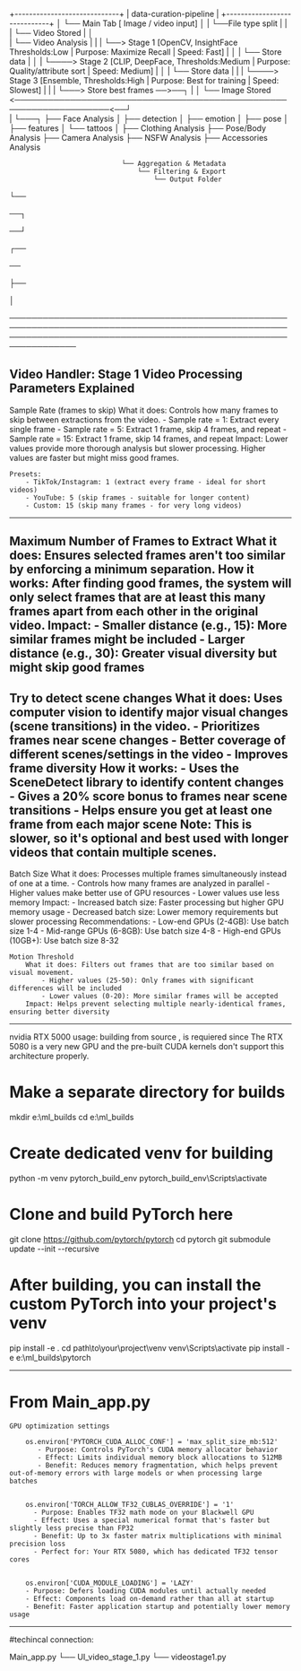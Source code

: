 +-----------------------------+
|   data-curation-pipeline    |
+-----------------------------+
    │
    └── Main Tab [ Image / video input]
                │
                |
                └──File type split
                    |    |
                    |    └── Video Stored
                    |         │                                                                                                                   
                    |         └── Video Analysis
                    |               |
                    |               └──> Stage 1 [OpenCV, InsightFace Thresholds:Low | Purpose: Maximize Recall | Speed: Fast]
                    |                       │
                    |                       └── Store data
                    |                               │
                    |                               └────> Stage 2 [CLIP, DeepFace, Thresholds:Medium | Purpose: Quality/attribute sort | Speed: Medium]
                    |                                        │
                    |                                        └── Store data
                    |                                               |
                    |                                               └────> Stage 3 [Ensemble, Thresholds:High | Purpose: Best for training | Speed: Slowest]
                    |                                                           |
                    |                                                           └───> Store best frames ──>──┐
                    |                                                                                        │
                    └── Image Stored  <───────────────────────────────────────────────────────────────────<──┘                     
                            |
                            └───┐
                                ├── Face Analysis
                                │   ├── detection
                                │   ├── emotion
                                │   ├── pose
                                │   ├── features
                                │   └── tattoos
                                │
                                ├── Clothing Analysis
                                ├── Pose/Body Analysis
                                ├── Camera Analysis
                                ├── NSFW Analysis
                                ├── Accessories Analysis


                                

                                └── Aggregation & Metadata
                                    └── Filtering & Export
                                        └── Output Folder




└──

──┐

──┘

┌──


──

├──


│

──────────────────────────────────────────────────────────────────────────────────────────────────────────────────────────────────────────────────────────────────


Video Handler:
    Stage 1
        Video Processing Parameters Explained
--------------------------------------------------------------------------------------------------------------------------------------------------------------------

Sample Rate (frames to skip)
    What it does: Controls how many frames to skip between extractions from the video.
        - Sample rate = 1: Extract every single frame
        - Sample rate = 5: Extract 1 frame, skip 4 frames, and repeat
        - Sample rate = 15: Extract 1 frame, skip 14 frames, and repeat
    Impact: Lower values provide more thorough analysis but slower processing. Higher values are faster but might miss good frames.


    Presets:
        - TikTok/Instagram: 1 (extract every frame - ideal for short videos)
        - YouTube: 5 (skip frames - suitable for longer content)
        - Custom: 15 (skip many frames - for very long videos)
--------------------------------------------------------------------------------------------------------------------------------------------------------------------

Maximum Number of Frames to Extract
    What it does: Ensures selected frames aren't too similar by enforcing a minimum separation.
        How it works: After finding good frames, the system will only select frames that are at least this many frames apart from each other in the original video.
    Impact:
        - Smaller distance (e.g., 15): More similar frames might be included
        - Larger distance (e.g., 30): Greater visual diversity but might skip good frames
--------------------------------------------------------------------------------------------------------------------------------------------------------------------

Try to detect scene changes
    What it does: Uses computer vision to identify major visual changes (scene transitions) in the video.
        - Prioritizes frames near scene changes
        - Better coverage of different scenes/settings in the video
        - Improves frame diversity
    How it works:
        - Uses the SceneDetect library to identify content changes
        - Gives a 20% score bonus to frames near scene transitions
        - Helps ensure you get at least one frame from each major scene
Note: This is slower, so it's optional and best used with longer videos that contain multiple scenes.
--------------------------------------------------------------------------------------------------------------------------------------------------------------------

Batch Size
    What it does: Processes multiple frames simultaneously instead of one at a time.
        - Controls how many frames are analyzed in parallel
        - Higher values make better use of GPU resources
        - Lower values use less memory
    Impact:
        - Increased batch size: Faster processing but higher GPU memory usage
        - Decreased batch size: Lower memory requirements but slower processing
    Recommendations:
        - Low-end GPUs (2-4GB): Use batch size 1-4
        - Mid-range GPUs (6-8GB): Use batch size 4-8
        - High-end GPUs (10GB+): Use batch size 8-32

    Motion Threshold
        What it does: Filters out frames that are too similar based on visual movement.
            - Higher values (25-50): Only frames with significant differences will be included
            - Lower values (0-20): More similar frames will be accepted
        Impact: Helps prevent selecting multiple nearly-identical frames, ensuring better diversity
--------------------------------------------------------------------------------------------------------------------------------------------------------------------


nvidia RTX 5000 usage:
    building from source , is requiered since  The RTX 5080 is a very new GPU and the pre-built CUDA kernels don't support this architecture properly.

# Make a separate directory for builds
mkdir e:\ml_builds
cd e:\ml_builds

# Create dedicated venv for building
python -m venv pytorch_build_env
pytorch_build_env\Scripts\activate

# Clone and build PyTorch here
git clone https://github.com/pytorch/pytorch
cd pytorch
git submodule update --init --recursive

# After building, you can install the custom PyTorch into your project's venv
pip install -e .
cd path\to\your\project\venv
venv\Scripts\activate
pip install -e e:\ml_builds\pytorch


--------------------------------------------------------------------------------------------------------------------------------------------------------------------
# From Main_app.py

    GPU optimization settings

        os.environ['PYTORCH_CUDA_ALLOC_CONF'] = 'max_split_size_mb:512'
           - Purpose: Controls PyTorch's CUDA memory allocator behavior
           - Effect: Limits individual memory block allocations to 512MB
           - Benefit: Reduces memory fragmentation, which helps prevent out-of-memory errors with large models or when processing large batches


        os.environ['TORCH_ALLOW_TF32_CUBLAS_OVERRIDE'] = '1'
          - Purpose: Enables TF32 math mode on your Blackwell GPU
          - Effect: Uses a special numerical format that's faster but slightly less precise than FP32
          - Benefit: Up to 3x faster matrix multiplications with minimal precision loss
          - Perfect for: Your RTX 5080, which has dedicated TF32 tensor cores


        os.environ['CUDA_MODULE_LOADING'] = 'LAZY'
        - Purpose: Defers loading CUDA modules until actually needed
        - Effect: Components load on-demand rather than all at startup
        - Benefit: Faster application startup and potentially lower memory usage

--------------------------------------------------------------------------------------------------------------------------------------------------------------------

#techincal connection:

Main_app.py
        └── UI_video_stage_1.py
                    └── videostage1.py


